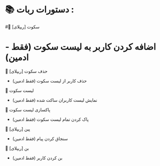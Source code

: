 # 📚 دستورات ربات :

#🔹 سکوت [ریپلای]
# - اضافه کردن کاربر به لیست سکوت (فقط ادمین)

🔹 حذف سکوت [ریپلای]
 - حذف کاربر از لیست سکوت (فقط ادمین)

🔹 لیست سکوت
 - نمایش لیست کاربران ساکت شده (فقط ادمین)

🔹 پاکسازی لیست سکوت
 - پاک کردن تمام لیست سکوت (فقط ادمین)

🔹 پین [ریپلای]
 - سنجاق کردن پیام (فقط ادمین)

🔹 بن [ریپلای]
 - بن کردن کاربر (فقط ادمین)

